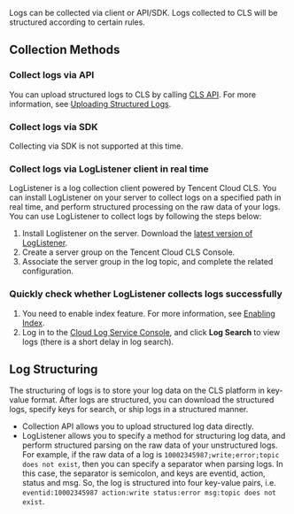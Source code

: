 Logs can be collected via client or API/SDK. Logs collected to CLS will be structured according to certain rules.

## Collection Methods

### Collect logs via API
You can upload structured logs to CLS by calling [CLS API](https://intl.cloud.tencent.com/document/product/614/12445). For more information, see [Uploading Structured Logs](https://intl.cloud.tencent.com/document/product/614/16873).

### Collect logs via SDK
Collecting via SDK is not supported at this time.

### Collect logs via LogListener client in real time

LogListener is a log collection client powered by Tencent Cloud CLS. You can install LogListener on your server to collect logs on a specified path in real time, and perform structured processing on the raw data of your logs. You can use LogListener to collect logs by following the steps below:

1. Install Loglistener on the server. Download the [latest version of LogListener](https://main.qcloudimg.com/raw/8656fcadd12ab9689674df09b510b52b/loglistener.2.2.2.tar.gz).
2. Create a server group on the Tencent Cloud CLS Console.
3. Associate the server group in the log topic, and complete the related configuration.

### Quickly check whether LogListener collects logs successfully
1. You need to enable index feature. For more information, see [Enabling Index](https://intl.cloud.tencent.com/document/product/614/16981).
2. Log in to the [Cloud Log Service Console](https://console.cloud.tencent.com/cls), and click **Log Search** to view logs (there is a short delay in log search).

## Log Structuring

The structuring of logs is to store your log data on the CLS platform in key-value format. After logs are structured, you can download the structured logs, specify keys for search, or ship logs in a structured manner.

- Collection API allows you to upload structured log data directly.
- LogListener allows you to specify a method for structuring log data, and perform structured parsing on the raw data of your unstructured logs. For example, if the raw data of a log is `10002345987;write;error;topic does not exist`, then you can specify a separator when parsing logs. In this case, the separator is semicolon, and keys are eventid, action, status and msg. So, the log is structured into four key-value pairs, i.e. `eventid:10002345987 action:write status:error msg:topic does not exist`.

